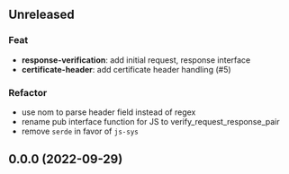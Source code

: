 ## Unreleased

### Feat

- **response-verification**: add initial request, response interface
- **certificate-header**: add certificate header handling (#5)

### Refactor

- use nom to parse header field instead of regex
- rename pub interface function for JS to verify_request_response_pair
- remove `serde` in favor of `js-sys`

## 0.0.0 (2022-09-29)
